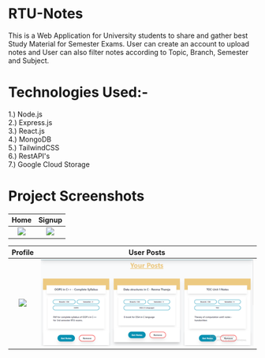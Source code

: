 # RTU-Notes
This is a Web Application for University students to share and gather best Study Material for Semester Exams. User can create an account to upload notes and User can also filter notes according to Topic, Branch, Semester and Subject.

# Technologies Used:-
1.) Node.js
<br />
2.) Express.js
<br />
3.) React.js
<br />
4.) MongoDB
<br />
5.) TailwindCSS
<br />
6.) RestAPI's
<br />
7.) Google Cloud Storage
<br />



# Project Screenshots

Home             |  Signup
:-------------------------:|:-------------------------:
![](https://github.com/Uditp11/RTU-Notes/blob/main/screenshots/home%20page.PNG)  |  ![](https://github.com/Uditp11/RTU-Notes/blob/main/screenshots/registerform.PNG)


Profile             |  User Posts
:-------------------------:|:-------------------------:
![](https://github.com/Uditp11/RTU-Notes/blob/main/screenshots/profile.PNG)  |  ![](https://github.com/manishmotwani2002/RTU-Notes/blob/main/screenshots/profile%20posts.PNG)
